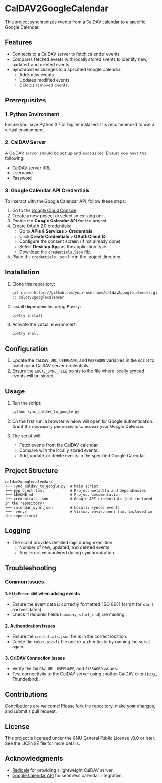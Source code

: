 # CalDAV2GoogleCalendar

This project synchronizes events from a CalDAV calendar to a specific Google Calendar.

## Features
- Connects to a CalDAV server to fetch calendar events.
- Compares fetched events with locally stored events to identify new, updated, and deleted events.
- Synchronizes changes to a specified Google Calendar:
  - Adds new events.
  - Updates modified events.
  - Deletes removed events.

## Prerequisites

### 1. Python Environment
Ensure you have Python 3.7 or higher installed. It is recommended to use a virtual environment.

### 2. CalDAV Server
A CalDAV server should be set up and accessible. Ensure you have the following:
- CalDAV server URL
- Username
- Password

### 3. Google Calendar API Credentials

To interact with the Google Calendar API, follow these steps:

1. Go to the [Google Cloud Console](https://console.cloud.google.com/).
2. Create a new project or select an existing one.
3. Enable the **Google Calendar API** for the project.
4. Create OAuth 2.0 credentials:
   - Go to **APIs & Services > Credentials**.
   - Click **Create Credentials** > **OAuth Client ID**.
   - Configure the consent screen (if not already done).
   - Select **Desktop App** as the application type.
   - Download the `credentials.json` file.
5. Place the `credentials.json` file in the project directory.

## Installation

1. Clone this repository:
   ```bash
   git clone https://github.com/your-username/caldav2googlecalendar.git
   cd caldav2googlecalendar
   ```

2. Install dependencies using Poetry:
   ```bash
   poetry install
   ```

3. Activate the virtual environment:
   ```bash
   poetry shell
   ```

## Configuration

1. Update the `CALDAV_URL`, `USERNAME`, and `PASSWORD` variables in the script to match your CalDAV server credentials.
2. Ensure the `LOCAL_SYNC_FILE` points to the file where locally synced events will be stored.

## Usage

1. Run the script:
   ```bash
   python sync_caldav_to_google.py
   ```

2. On the first run, a browser window will open for Google authentication. Grant the necessary permissions to access your Google Calendar.
3. The script will:
   - Fetch events from the CalDAV calendar.
   - Compare with the locally stored events.
   - Add, update, or delete events in the specified Google Calendar.

## Project Structure

```
caldav2googlecalendar/
├── sync_caldav_to_google.py  # Main script
├── pyproject.toml            # Project metadata and dependencies
├── README.md                 # Project documentation
├── credentials.json          # Google API credentials (not included in the repository)
├── calendar_sync.json        # Locally synced events
└── .venv/                    # Virtual environment (not included in the repository)
```

## Logging

- The script provides detailed logs during execution:
  - Number of new, updated, and deleted events.
  - Any errors encountered during synchronization.

## Troubleshooting

### Common Issues

#### 1. `HttpError 400` when adding events
- Ensure the event data is correctly formatted (ISO 8601 format for `start` and `end` dates).
- Check if required fields (`summary`, `start`, `end`) are missing.

#### 2. Authentication Issues
- Ensure the `credentials.json` file is in the correct location.
- Delete the `token.pickle` file and re-authenticate by running the script again.

#### 3. CalDAV Connection Issues
- Verify the `CALDAV_URL`, `USERNAME`, and `PASSWORD` values.
- Test connectivity to the CalDAV server using another CalDAV client (e.g., Thunderbird).

## Contributions

Contributions are welcome! Please fork the repository, make your changes, and submit a pull request.

## License

This project is licensed under the GNU General Public License v3.0 or later. See the LICENSE file for more details.

## Acknowledgments

- [Radicale](https://radicale.org/) for providing a lightweight CalDAV server.
- [Google Calendar API](https://developers.google.com/calendar) for seamless calendar integration.


